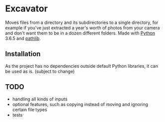 # Excavator

Moves files from a directory and its subdirectories to a single directory, for example if you've just extracted a year's worth of photos from your camera and don't want them to be in a dozen different folders. Made with [Python](https://www.python.org/) 3.6.5 and [pathlib](https://docs.python.org/3/library/pathlib.html).

## Installation

As the project has no dependencies outside default Python libraries, it can be used as is. (subject to change)

## TODO

- handling all kinds of inputs
- optional features, such as copying instead of moving and ignoring certain file types
- tests
